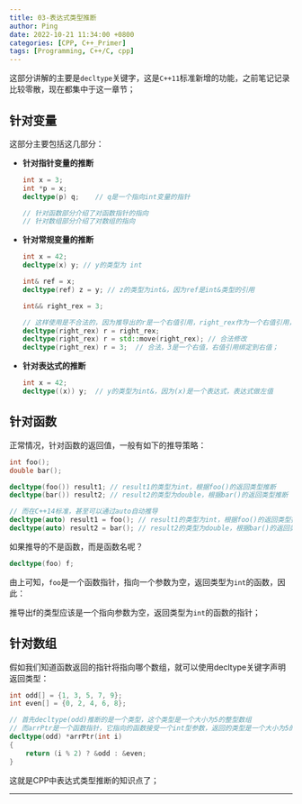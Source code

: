 ```yaml
---
title: 03-表达式类型推断
author: Ping
date: 2022-10-21 11:34:00 +0800
categories: [CPP, C++_Primer]
tags: [Programming, C++/C, cpp]
---
```


这部分讲解的主要是`decltype`关键字，这是`C++11`标准新增的功能，之前笔记记录比较零散，现在都集中于这一章节；

## 针对变量

这部分主要包括这几部分：

- **针对指针变量的推断**

  ```c++
  int x = 3;
  int *p = x;
  decltype(p) q;	// q是一个指向int变量的指针
  
  // 针对函数部分介绍了对函数指针的指向
  // 针对数组部分介绍了对数组的指向
  ```

- **针对常规变量的推断**

  ```c++
  int x = 42;
  decltype(x) y; // y的类型为 int
  
  int& ref = x;
  decltype(ref) z = y; // z的类型为int&，因为ref是int&类型的引用
  
  int&& right_rex = 3;

  // 这样使用是不合法的，因为推导出的r是一个右值引用，right_rex作为一个右值引用，是左值
  decltype(right_rex) r = right_rex;
  decltype(right_rex) r = std::move(right_rex); // 合法修改
  decltype(right_rex) r = 3;  // 合法，3是一个右值，右值引用绑定到右值；
  ```

- **针对表达式的推断**

  ```c++
  int x = 42;
  decltype((x)) y;  // y的类型为int&，因为(x)是一个表达式，表达式做左值
  ```

## 针对函数

正常情况，针对函数的返回值，一般有如下的推导策略：

```c++
int foo();
double bar();

decltype(foo()) result1; // result1的类型为int，根据foo()的返回类型推断
decltype(bar()) result2; // result2的类型为double，根据bar()的返回类型推断

// 而在C++14标准，甚至可以通过auto自动推导
decltype(auto) result1 = foo(); // result1的类型为int，根据foo()的返回类型推断
decltype(auto) result2 = bar(); // result2的类型为double，根据bar()的返回类型推断
```

如果推导的不是函数，而是函数名呢？

```c++
decltype(foo) f;
```

由上可知，`foo`是一个函数指针，指向一个参数为空，返回类型为`int`的函数，因此：

推导出f的类型应该是一个指向参数为空，返回类型为`int`的函数的指针；

## 针对数组

假如我们知道函数返回的指针将指向哪个数组，就可以使用decltype关键字声明返回类型：

```c++
int odd[] = {1, 3, 5, 7, 9};
int even[] = {0, 2, 4, 6, 8};

// 首先decltype(odd)推断的是一个类型，这个类型是一个大小为5的整型数组
// 而arrPtr是一个函数指针，它指向的函数接受一个int型参数，返回的类型是一个大小为5的整型数组
decltype(odd) *arrPtr(int i)
{
    return (i % 2) ? &odd : &even;
}
```

这就是CPP中表达式类型推断的知识点了；

---

